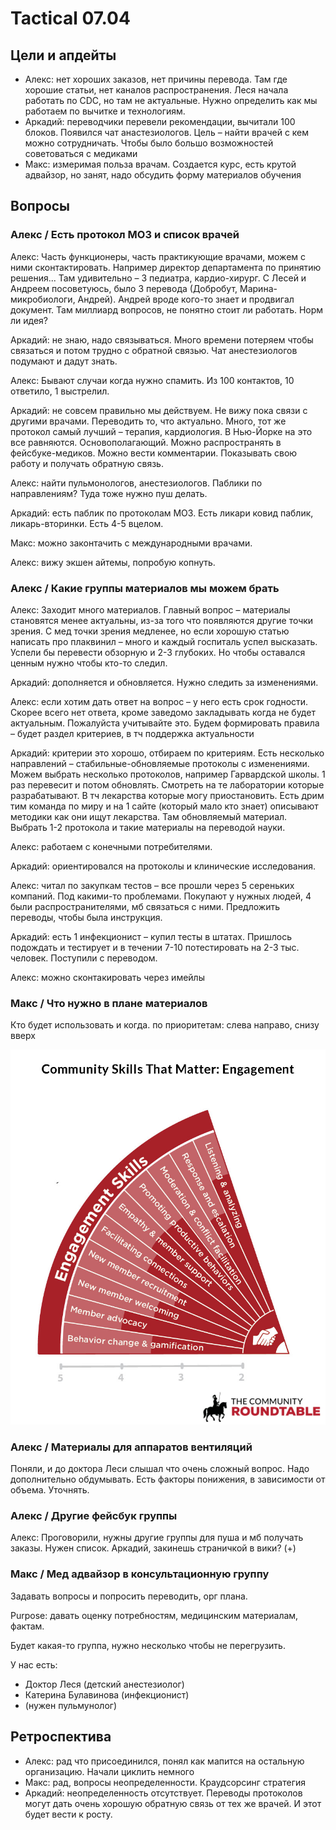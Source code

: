 # Tactical 07.04

## Цели и апдейты

* Алекс: нет хороших заказов, нет причины перевода. Там где хорошие статьи, нет каналов распространения. Леся начала работать по CDC, но там не актуальные. Нужно определить как мы работаем по вычитке и технологиям. 
* Аркадий: переводчики перевели рекомендации, вычитали 100 блоков. Появился чат анастезиологов. Цель – найти врачей с кем можно сотрудничать. Чтобы было большо возможностей советоваться с медиками
* Макс: измеримая польза врачам. Создается курс, есть крутой адвайзор, но занят, надо обсудить форму материалов обучения

## Вопросы

### Алекс / Есть протокол МОЗ и список врачей

Алекс: Часть функционеры, часть практикующие врачами, можем с ними сконтактировать. Например директор департамента по принятию решения... Там удивительно – 3 педиатра, кардио-хирург. С Лесей и Андреем посоветуюсь, было 3 перевода \(Добробут, Марина-микробиологи, Андрей\). Андрей вроде кого-то знает и продвигал документ. Там миллиард вопросов, не понятно стоит ли работать. Норм ли идея?

Аркадий: не знаю, надо связываться. Много времени потеряем чтобы связаться и потом трудно с обратной связью. Чат анестезиологов подумают и дадут знать.

Алекс: Бывают случаи когда нужно спамить. Из 100 контактов, 10 ответило, 1 выстрелил.

Аркадий: не совсем правильно мы действуем. Не вижу пока связи с другими врачами. Переводить то, что актуально. Много, тот же протокол самый лучший – терапия, кардиология. В Нью-Йорке на это все равняются. Основополагающий. Можно распространять в фейсбуке-медиков. Можно вести комментарии. Показывать свою работу и получать обратную связь.

Алекс: найти пульмонологов, анестезиологов. Паблики по направлениям? Туда тоже нужно пуш делать.

Аркадий: есть паблик по протоколам МОЗ. Есть ликари ковид паблик, ликарь-вторинки. Есть 4-5 вцелом.

Макс: можно законтачить с международными врачами.

Алекс: вижу экшен айтемы, попробую копнуть.

### Алекс / Какие группы материалов мы можем брать

Алекс: Заходит много материалов. Главный вопрос – материалы становятся менее актуальны, из-за того что появляются другие точки зрения. С мед точки зрения медленее, но если хорошую статью написать про плаквинил – много и каждый госпиталь успел высказать. Успели бы перевести обзорную и 2-3 глубоких. Но чтобы оставался ценным нужно чтобы кто-то следил.

Аркадий: дополняется и обновляется. Нужно следить за изменениями.

Алекс: если хотим дать ответ на вопрос – у него есть срок годности. Скорее всего нет ответа, кроме заведомо закладывать когда не будет актуальным. Пожалуйста учитывайте это. Будем формировать правила – будет раздел критериев, в тч поддержка актуальности

Аркадий: критерии это хорошо, отбираем по критериям. Есть несколько направлений – стабильные-обновляемые протоколы с изменениями. Можем выбрать несколько протоколов, например Гарвардской школы. 1 раз перевесит  и потом обновлять. Смотреть на те лаборатории которые разрабатывают. В тч лекарства которые могу приостановить. Есть дрим тим команда по миру и на 1 сайте \(который мало кто знает\) описывают методики как они ищут лекарства. Там обновляемый материал. Выбрать 1-2 протокола и такие материалы на переводой науки.

Алекс: работаем с конечными потребителями.

Аркадий: ориентировался на протоколы и клинические исследования. 

Алекс: читал по закупкам тестов – все прошли через 5 сереньких компаний. Под какими-то проблемами. Покупают у нужных людей, 4 были распространителями, мб связаться с ними. Предложить переводы, чтобы была инструкция. 

Аркадий: есть 1 инфекционист – купил тесты в штатах. Пришлось подождать и тестирует и в течении 7-10 потестировать на 2-3 тыс. человек. Поступили с переводом.

Алекс: можно сконтакировать через имейлы

### Макс / Что нужно в плане материалов

Кто будет использовать и когда. по приоритетам: слева направо, снизу вверх

![](../../.gitbook/assets/image%20%2850%29.png)

### Алекс / Материалы для аппаратов вентиляций

Поняли, и до доктора Леси слышал что очень сложный вопрос. Надо дополнительно обдумывать. Есть факторы понижения, в зависимости от объема. Уточнять.

### Алекс / Другие фейсбук группы

Алекс: Проговорили, нужны другие группы для пуша и мб получать заказы. Нужен список. Аркадий, закинешь страничкой в вики? \(+\)

### Макс / Мед адвайзор в консультационную группу

Задавать вопросы и попросить переводить, орг плана. 

Purpose: давать оценку потребностям, медицинским материалам, фактам.

Будет какая-то группа, нужно несколько чтобы не перегрузить.

У нас есть:

* Доктор Леся \(детский анестезиолог\)
* Катерина Булавинова \(инфекционист\)
* \(нужен пульмунолог\)

## Ретроспектива

* Алекс: рад что присоединился, понял как мапится на остальную организацию. Начали циклить немного
* Макс: рад, вопросы неопределенности. Краудсорсинг стратегия
* Аркадий: неопределенность отсутствует. Переводы протоколов могут дать очень хорошую обратную связь от тех же врачей. И этот будет вести к росту. 

